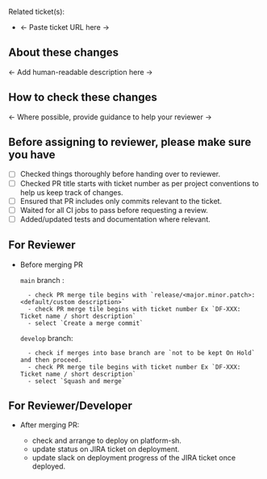 Related ticket(s):
- <- Paste ticket URL here ->

## About these changes

<- Add human-readable description here ->

## How to check these changes

<- Where possible, provide guidance to help your reviewer ->

## Before assigning to reviewer, please make sure you have

- [ ] Checked things thoroughly before handing over to reviewer.
- [ ] Checked PR title starts with ticket number as per project conventions to help us keep track of changes.
- [ ] Ensured that PR includes only commits relevant to the ticket.
- [ ] Waited for all CI jobs to pass before requesting a review.
- [ ] Added/updated tests and documentation where relevant.

## For Reviewer

- Before merging PR

    `main` branch :

        - check PR merge tile begins with `release/<major.minor.patch>:<default/custom description>`
        - check PR merge tile begins with ticket number Ex `DF-XXX: Ticket name / short description`
        - select `Create a merge commit`

    `develop` branch:

        - check if merges into base branch are `not to be kept On Hold` and then proceed.
        - check PR merge tile begins with ticket number Ex `DF-XXX: Ticket name / short description`
        - select `Squash and merge`

## For Reviewer/Developer

- After merging PR:

  - check and arrange to deploy on platform-sh.
  - update status on JIRA ticket on deployment.
  - update slack on deployment progress of the JIRA ticket once deployed.
